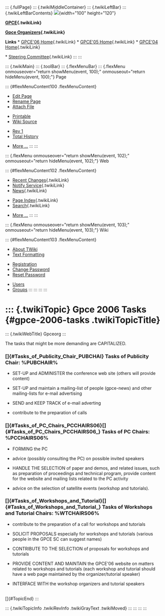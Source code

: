 ::: {.fullPage}
::: {.twikiMiddleContainer}
::: {.twikiLeftBar}
::: {.twikiLeftBarContents}
![](../pub/Gpceorg/WebLeftBar/gpce-logo.jpg){width="100" height="120"}

**[GPCE](../Gpce/WebHome){.twikiLink}**

**[Gpce Organizers](WebHome){.twikiLink}**

**Links** \* [GPCE\'06 Home](../GPCE06/WebHome){.twikiLink} \* [GPCE\'05
Home](../Gpce05/WebHome){.twikiLink} \* [GPCE\'04
Home](../Gpce04/WebHome){.twikiLink}

\* [Steering Committee](../Gpce/SteeringCommittee){.twikiLink}
:::
:::

::: {.twikiMain}
::: {.toolBar}
::: {.flexMenuBar}
::: {.flexMenu onmouseover="return showMenu(event, 100);" onmouseout="return hideMenu(event, 100);"}
Page

::: {#flexMenuContent100 .flexMenuContent}
-   [Edit
    Page](http://www.program-transformation.org/edit/Gpceorg/Gpce2006Tasks?t=1536827633)
-   [Rename
    Page](http://www.program-transformation.org/rename/Gpceorg/Gpce2006Tasks)
-   [Attach
    File](http://www.program-transformation.org/attach/Gpceorg/Gpce2006Tasks)

<!-- -->

-   [Printable](http://www.program-transformation.org/view/Gpceorg/Gpce2006Tasks?skin=print.pattern)
-   [Wiki
    Source](http://www.program-transformation.org/view/Gpceorg/Gpce2006Tasks?skin=text&raw=on&contenttype=text/plain)

<!-- -->

-   [Rev
    1](http://www.program-transformation.org/view/Gpceorg/Gpce2006Tasks?rev=1.1)
-   [Total
    History](http://www.program-transformation.org/rdiff/Gpceorg/Gpce2006Tasks)

<!-- -->

-   [More
    \...](http://www.program-transformation.org/oops/Gpceorg/Gpce2006Tasks?template=oopsmore&param1=1.1&param2=1.1)
:::
:::

::: {.flexMenu onmouseover="return showMenu(event, 102);" onmouseout="return hideMenu(event, 102);"}
Web

::: {#flexMenuContent102 .flexMenuContent}
-   [Recent Changes](WebChanges){.twikiLink}
-   [Notify Service](WebNotify){.twikiLink}
-   [News](WebNews){.twikiLink}

<!-- -->

-   [Page Index](WebIndex){.twikiLink}
-   [Search](WebSearch){.twikiLink}

<!-- -->

-   [More
    \...](http://www.program-transformation.org/oops/Gpceorg/Gpce2006Tasks?template=oopsmore&param1=1.1&param2=1.1)
:::
:::

::: {.flexMenu onmouseover="return showMenu(event, 103);" onmouseout="return hideMenu(event, 103);"}
Wiki

::: {#flexMenuContent103 .flexMenuContent}
-   [About
    TWiki](http://www.program-transformation.org/view/TWiki/WebHome)
-   [Text
    Formatting](http://www.program-transformation.org/view/TWiki/TextFormattingRules)

<!-- -->

-   [Registration](http://www.program-transformation.org/view/TWiki/TWikiRegistration)
-   [Change
    Password](http://www.program-transformation.org/view/TWiki/ChangePassword)
-   [Reset
    Password](http://www.program-transformation.org/view/TWiki/ResetPassword)

<!-- -->

-   [Users](http://www.program-transformation.org/view/Main/TWikiUsers)
-   [Groups](http://www.program-transformation.org/view/Main/TWikiGroups)
:::
:::
:::
:::

::: {.twikiTopic}
Gpce 2006 Tasks {#gpce-2006-tasks .twikiTopicTitle}
===============

::: {.twikiWebTitle}
Gpceorg
:::

The tasks that might be more demanding are CAPITALIZED.

### []{#Tasks_of_Publicity_Chair_PUBCHAI} Tasks of Publicity Chair: %PUBCHAIR%

-   SET-UP and ADMINISTER the conference web site (others will provide
    content)

<!-- -->

-   SET-UP and maintain a mailing-list of people (gpce-news) and other
    mailing-lists for e-mail advertising

<!-- -->

-   SEND and KEEP TRACK of e-mail adverting

<!-- -->

-   contribute to the preparation of calls

### []{#Tasks_of_PC_Chairs_PCCHAIRS06}[]{#Tasks_of_PC_Chairs_PCCHAIRS06_} Tasks of PC Chairs: %PCCHAIRS06%

-   FORMING the PC

<!-- -->

-   advice (possibly consulting the PC) on possible invited speakers

<!-- -->

-   HANDLE THE SELECTION of paper and demos, and related issues, such as
    preparation of proceedings and technical program, provide content
    for the website and mailing lists related to the PC activity

<!-- -->

-   advice on the selection of satellite events (workshop and
    tutorials).

### []{#Tasks_of_Workshops_and_Tutorial}[]{#Tasks_of_Workshops_and_Tutorial_} Tasks of Workshops and Tutorial Chairs: %WTCHAIRS06%

-   contribute to the preparation of a call for workshops and tutorials

<!-- -->

-   SOLICIT PROPOSALS especially for workshops and tutorials (various
    people in the GPCE SC can suggest names)

<!-- -->

-   CONTRIBUTE TO THE SELECTION of proposals for workshops and tutorials

<!-- -->

-   PROVIDE CONTENT AND MAINTAIN the GPCE\'06 website on matters related
    to workshops and tutorials (each workshop and tutorial should have a
    web page maintained by the organizer/tutorial speaker)

<!-- -->

-   INTERFACE WITH the workshop organizers and tutorial speakers

\
[]{#TopicEnd}
:::

::: {.twikiTopicInfo .twikiRevInfo .twikiGrayText .twikiMoved}
:::
:::
:::
:::
